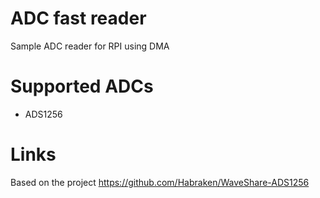 # ADC fast reader

Sample ADC reader for RPI using DMA

# Supported ADCs

* ADS1256

# Links 

Based on the project https://github.com/Habraken/WaveShare-ADS1256
